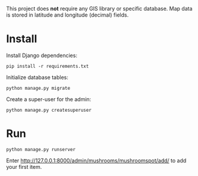 This project does **not** require any GIS library or specific database.
Map data is stored in latitude and longitude (decimal) fields.

Install
=======

Install Django dependencies:

    pip install -r requirements.txt

Initialize database tables:

    python manage.py migrate

Create a super-user for the admin:

    python manage.py createsuperuser

Run
===

    python manage.py runserver

Enter http://127.0.0.1:8000/admin/mushrooms/mushroomspot/add/ to add your first item.